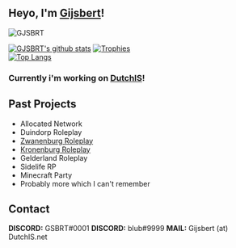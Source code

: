 ## Heyo, I'm <a href="https://GSBRT.xyz" target="_blank">Gijsbert</a>!

<p align="left"> <img src="https://komarev.com/ghpvc/?username=GJSBRT&label=Profile%20views&color=0e75b6&style=flat" alt="GJSBRT"></img> </p>

[![GJSBRT's github stats](https://github-readme-stats.vercel.app/api?username=GJSBRT&include_all_commits=true&count_private=true&show_icons=true&theme=dracula)](https://github.com/GJSBRT)
[![Trophies](https://github-profile-trophy.vercel.app/?username=GJSBRT&theme=dracula)](https://github.com/GJSBRT)
<br>
[![Top Langs](https://github-readme-stats.vercel.app/api/top-langs/?username=GJSBRT&theme=dracula)](https://github.com/GJSBRT)
### Currently i'm working on <a href="https://dutchis.net" target="_blank">DutchIS</a>!

## Past Projects
- Allocated Network
- Duindorp Roleplay
- [Zwanenburg Roleplay](https://github.com/zwanenburgroleplay)
- [Kronenburg Roleplay](https://github.com/Kronenburg-Roleplay)
- Gelderland Roleplay
- Sidelife RP
- Minecraft Party
- Probably more which I can't remember

## Contact
**DISCORD:** GSBRT#0001
**DISCORD:** blub#9999
**MAIL:** Gijsbert (at) DutchIS.net
